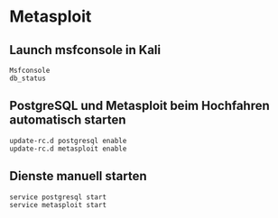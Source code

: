 # Metasploit

## Launch msfconsole in Kali

```shell
Msfconsole
db_status
```

## PostgreSQL und Metasploit beim Hochfahren automatisch starten

```shell
update-rc.d postgresql enable
update-rc.d metasploit enable
```

## Dienste manuell starten

```shell
service postgresql start
service metasploit start
```

